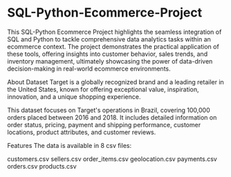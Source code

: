 # SQL-Python-Ecommerce-Project
This SQL-Python Ecommerce Project highlights the seamless integration of SQL and Python to tackle comprehensive data analytics tasks within an ecommerce context. The project demonstrates the practical application of these tools, offering insights into customer behavior, sales trends, and inventory management, ultimately showcasing the power of data-driven decision-making in real-world ecommerce environments.

About Dataset
Target is a globally recognized brand and a leading retailer in the United States, known for offering exceptional value, inspiration, innovation, and a unique shopping experience.

This dataset focuses on Target's operations in Brazil, covering 100,000 orders placed between 2016 and 2018. It includes detailed information on order status, pricing, payment and shipping performance, customer locations, product attributes, and customer reviews.

Features
The data is available in 8 csv files:

customers.csv
sellers.csv
order_items.csv
geolocation.csv
payments.csv
orders.csv
products.csv
